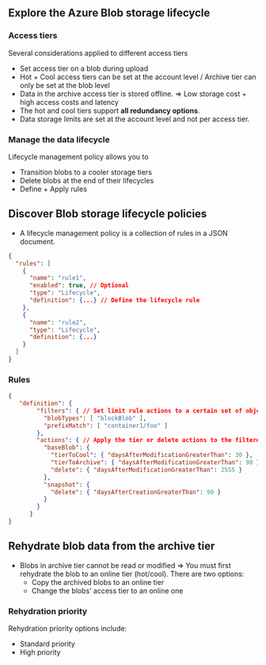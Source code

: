 
## Explore the Azure Blob storage lifecycle

### Access tiers

Several considerations applied to different access tiers

- Set access tier on a blob during upload
- Hot + Cool access tiers can be set at the account level / Archive tier can only be set at the blob level
- Data in the archive access tier is stored offline. => Low storage cost + high access costs and latency
- The hot and cool tiers support **all redundancy options**.
- Data storage limits are set at the account level and not per access tier.

### Manage the data lifecycle

Lifecycle management policy allows you to

- Transition blobs to a cooler storage tiers
- Delete blobs at the end of their lifecycles
- Define + Apply rules


## Discover Blob storage lifecycle policies

- A lifecycle management policy is a collection of rules in a JSON document.

```json
{
  "rules": [
    {
      "name": "rule1",
      "enabled": true, // Optional
      "type": "Lifecycle",
      "definition": {...} // Define the lifecycle rule
    },
    {
      "name": "rule2",
      "type": "Lifecycle",
      "definition": {...}
    }
  ]
}
```


### Rules

```json
{
   "definition": {
        "filters": { // Set limit rule actions to a certain set of objects
          "blobTypes": [ "blockBlob" ],
          "prefixMatch": [ "container1/foo" ]
        },
        "actions": { // Apply the tier or delete actions to the filtered set of objects when run condition is met
          "baseBlob": {
            "tierToCool": { "daysAfterModificationGreaterThan": 30 },
            "tierToArchive": { "daysAfterModificationGreaterThan": 90 },
            "delete": { "daysAfterModificationGreaterThan": 2555 }
          },
          "snapshot": {
            "delete": { "daysAfterCreationGreaterThan": 90 }
          }
        }
      }
}
```


## Rehydrate blob data from the archive tier

- Blobs in archive tier cannot be read or modified => You must first rehydrate the blob to an online tier (hot/cool). There are two options:
	- Copy the archived blobs to an online tier
	- Change the blobs’ access tier to an online one

### Rehydration priority

Rehydration priority options include:
- Standard priority
- High priority